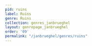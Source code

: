 ```yaml
---
pid: ruins
label: Ruins
genre: Ruins
collection: genres_janbrueghel
layout: genrepage_janbrueghel
order: '09'
permalink: "/janbrueghel/genres/ruins"
---
```

